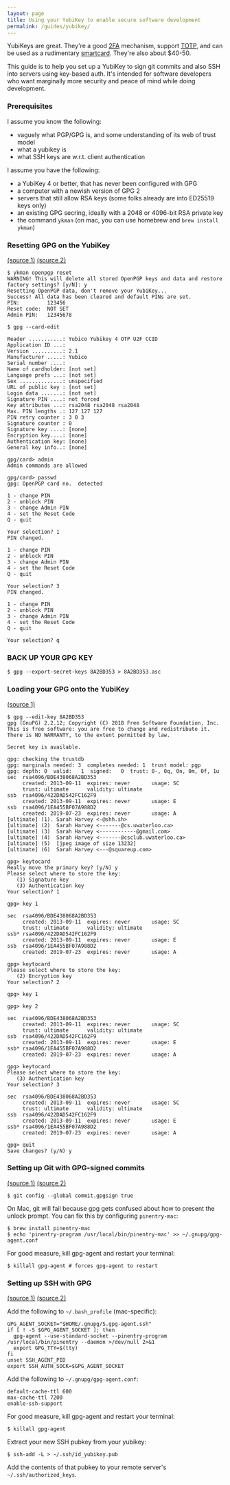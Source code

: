 ```yaml
---
layout: page
title: Using your YubiKey to enable secure software development
permalink: /guides/yubikey/
---
```


YubiKeys are great. They're a good [2FA](https://en.wikipedia.org/wiki/Multi-factor_authentication) mechanism, support [TOTP](https://en.wikipedia.org/wiki/Time-based_One-time_Password_algorithm), and can be used as a rudimentary [smartcard](https://en.wikipedia.org/wiki/Smart_card). They're also about $40-50.

This guide is to help you set up a YubiKey to sign git commits and also SSH into servers using key-based auth. It's intended for software developers who want marginally more security and peace of mind while doing development.

### Prerequisites

I assume you know the following:
- vaguely what PGP/GPG is, and some understanding of its web of trust model
- what a yubikey is
- what SSH keys are w.r.t. client authentication

I assume you have the following:
- a YubiKey 4 or better, that has never been configured with GPG
- a computer with a newish version of GPG 2
- servers that still allow RSA keys (some folks already are into ED25519 keys only)
- an existing GPG secring, ideally with a 2048 or 4096-bit RSA private key
- the command `ykman` (on mac, you can use homebrew and `brew install ykman`)

### Resetting GPG on the YubiKey

[(source 1)](https://support.yubico.com/support/solutions/articles/15000006421-resetting-the-openpgp-applet-on-the-yubikey) [(source 2)](https://developers.yubico.com/PGP/Card_edit.html)

```
$ ykman openpgp reset
WARNING! This will delete all stored OpenPGP keys and data and restore factory settings? [y/N]: y
Resetting OpenPGP data, don't remove your YubiKey...
Success! All data has been cleared and default PINs are set.
PIN:         123456
Reset code:  NOT SET
Admin PIN:   12345678
```

```
$ gpg --card-edit

Reader ...........: Yubico Yubikey 4 OTP U2F CCID
Application ID ...:
Version ..........: 2.1
Manufacturer .....: Yubico
Serial number ....:
Name of cardholder: [not set]
Language prefs ...: [not set]
Sex ..............: unspecified
URL of public key : [not set]
Login data .......: [not set]
Signature PIN ....: not forced
Key attributes ...: rsa2048 rsa2048 rsa2048
Max. PIN lengths .: 127 127 127
PIN retry counter : 3 0 3
Signature counter : 0
Signature key ....: [none]
Encryption key....: [none]
Authentication key: [none]
General key info..: [none]

gpg/card> admin
Admin commands are allowed

gpg/card> passwd
gpg: OpenPGP card no.  detected

1 - change PIN
2 - unblock PIN
3 - change Admin PIN
4 - set the Reset Code
Q - quit

Your selection? 1
PIN changed.     

1 - change PIN
2 - unblock PIN
3 - change Admin PIN
4 - set the Reset Code
Q - quit

Your selection? 3
PIN changed.     

1 - change PIN
2 - unblock PIN
3 - change Admin PIN
4 - set the Reset Code
Q - quit

Your selection? q
```

### BACK UP YOUR GPG KEY

```
$ gpg --export-secret-keys 8A2BD353 > 8A2BD353.asc
```

### Loading your GPG onto the YubiKey

[(source 1)](https://support.yubico.com/support/solutions/articles/15000006420-using-your-yubikey-with-openpgp)


```
$ gpg --edit-key 8A2BD353
gpg (GnuPG) 2.2.12; Copyright (C) 2018 Free Software Foundation, Inc.
This is free software: you are free to change and redistribute it.
There is NO WARRANTY, to the extent permitted by law.

Secret key is available.

gpg: checking the trustdb
gpg: marginals needed: 3  completes needed: 1  trust model: pgp
gpg: depth: 0  valid:   1  signed:   0  trust: 0-, 0q, 0n, 0m, 0f, 1u
sec  rsa4096/BDE438068A2BD353
     created: 2013-09-11  expires: never       usage: SC  
     trust: ultimate      validity: ultimate
ssb  rsa4096/422DAD542FC162F9
     created: 2013-09-11  expires: never       usage: E
ssb  rsa4096/1EA455BF07A988D2
     created: 2019-07-23  expires: never       usage: A   
[ultimate] (1). Sarah Harvey <-@shh.sh>
[ultimate] (2)  Sarah Harvey <-------@cs.uwaterloo.ca>
[ultimate] (3)  Sarah Harvey <------------@gmail.com>
[ultimate] (4)  Sarah Harvey <-------@csclub.uwaterloo.ca>
[ultimate] (5)  [jpeg image of size 13232]
[ultimate] (6)  Sarah Harvey <---@squareup.com>

gpg> keytocard
Really move the primary key? (y/N) y
Please select where to store the key:
   (1) Signature key
   (3) Authentication key
Your selection? 1

gpg> key 1

sec  rsa4096/BDE438068A2BD353
     created: 2013-09-11  expires: never       usage: SC  
     trust: ultimate      validity: ultimate
ssb* rsa4096/422DAD542FC162F9
     created: 2013-09-11  expires: never       usage: E
ssb  rsa4096/1EA455BF07A988D2
     created: 2019-07-23  expires: never       usage: A   

gpg> keytocard
Please select where to store the key:
   (2) Encryption key
Your selection? 2

gpg> key 1

gpg> key 2

sec  rsa4096/BDE438068A2BD353
     created: 2013-09-11  expires: never       usage: SC  
     trust: ultimate      validity: ultimate
ssb  rsa4096/422DAD542FC162F9
     created: 2013-09-11  expires: never       usage: E
ssb* rsa4096/1EA455BF07A988D2
     created: 2019-07-23  expires: never       usage: A   

gpg> keytocard
Please select where to store the key:
   (3) Authentication key
Your selection? 3

sec  rsa4096/BDE438068A2BD353
     created: 2013-09-11  expires: never       usage: SC  
     trust: ultimate      validity: ultimate
ssb  rsa4096/422DAD542FC162F9
     created: 2013-09-11  expires: never       usage: E
ssb* rsa4096/1EA455BF07A988D2
     created: 2019-07-23  expires: never       usage: A   

gpg> quit
Save changes? (y/N) y
```

### Setting up Git with GPG-signed commits

[(source 1)](https://help.github.com/en/articles/signing-commits) [(source 2)](https://gist.github.com/troyfontaine/18c9146295168ee9ca2b30c00bd1b41e)

```
$ git config --global commit.gpgsign true
```

On Mac, git will fail because gpg gets confused about how to present the unlock prompt. You can fix this by configuring `pinentry-mac`:

```
$ brew install pinentry-mac
$ echo 'pinentry-program /usr/local/bin/pinentry-mac' >> ~/.gnupg/gpg-agent.conf
```

For good measure, kill gpg-agent and restart your terminal:
```
$ killall gpg-agent # forces gpg-agent to restart
```

### Setting up SSH with GPG

[(source 1)](https://www.linode.com/docs/security/authentication/gpg-key-for-ssh-authentication/) [(source 2)](https://github.com/robbyrussell/oh-my-zsh/pull/6140/files)

Add the following to `~/.bash_profile` (mac-specific):
```
GPG_AGENT_SOCKET="$HOME/.gnupg/S.gpg-agent.ssh"
if [ ! -S $GPG_AGENT_SOCKET ]; then
  gpg-agent --use-standard-socket --pinentry-program /usr/local/bin/pinentry --daemon >/dev/null 2>&1
  export GPG_TTY=$(tty)
fi
unset SSH_AGENT_PID
export SSH_AUTH_SOCK=$GPG_AGENT_SOCKET
```

Add the following to `~/.gnupg/gpg-agent.conf`:
```
default-cache-ttl 600
max-cache-ttl 7200
enable-ssh-support
```

For good measure, kill gpg-agent and restart your terminal:
```
$ killall gpg-agent
```

Extract your new SSH pubkey from your yubikey:
```
$ ssh-add -L > ~/.ssh/id_yubikey.pub
```

Add the contents of that pubkey to your remote server's `~/.ssh/authorized_keys`.
